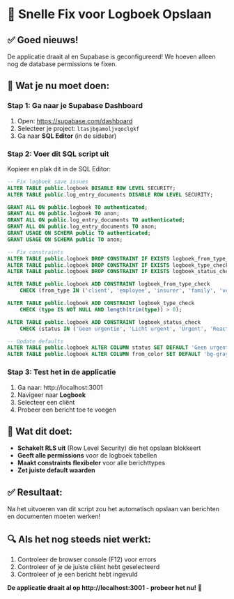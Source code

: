 # 🚀 Snelle Fix voor Logboek Opslaan

## ✅ Goed nieuws!
De applicatie draait al en Supabase is geconfigureerd! We hoeven alleen nog de database permissions te fixen.

## 🔧 Wat je nu moet doen:

### Stap 1: Ga naar je Supabase Dashboard
1. Open: https://supabase.com/dashboard
2. Selecteer je project: `ltasjbgamoljvqoclgkf`
3. Ga naar **SQL Editor** (in de sidebar)

### Stap 2: Voer dit SQL script uit
Kopieer en plak dit in de SQL Editor:

```sql
-- Fix logboek save issues
ALTER TABLE public.logboek DISABLE ROW LEVEL SECURITY;
ALTER TABLE public.log_entry_documents DISABLE ROW LEVEL SECURITY;

GRANT ALL ON public.logboek TO authenticated;
GRANT ALL ON public.logboek TO anon;
GRANT ALL ON public.log_entry_documents TO authenticated;
GRANT ALL ON public.log_entry_documents TO anon;
GRANT USAGE ON SCHEMA public TO authenticated;
GRANT USAGE ON SCHEMA public TO anon;

-- Fix constraints
ALTER TABLE public.logboek DROP CONSTRAINT IF EXISTS logboek_from_type_check;
ALTER TABLE public.logboek DROP CONSTRAINT IF EXISTS logboek_type_check;
ALTER TABLE public.logboek DROP CONSTRAINT IF EXISTS logboek_status_check;

ALTER TABLE public.logboek ADD CONSTRAINT logboek_from_type_check
    CHECK (from_type IN ('client', 'employee', 'insurer', 'family', 'verzekeraar'));

ALTER TABLE public.logboek ADD CONSTRAINT logboek_type_check
    CHECK (type IS NOT NULL AND length(trim(type)) > 0);

ALTER TABLE public.logboek ADD CONSTRAINT logboek_status_check
    CHECK (status IN ('Geen urgentie', 'Licht urgent', 'Urgent', 'Reactie nodig', 'Afgehandeld', 'In behandeling'));

-- Update defaults
ALTER TABLE public.logboek ALTER COLUMN status SET DEFAULT 'Geen urgentie';
ALTER TABLE public.logboek ALTER COLUMN from_color SET DEFAULT 'bg-gray-500';
```

### Stap 3: Test het in de applicatie
1. Ga naar: http://localhost:3001
2. Navigeer naar **Logboek**
3. Selecteer een cliënt
4. Probeer een bericht toe te voegen

## 🎯 Wat dit doet:
- **Schakelt RLS uit** (Row Level Security) die het opslaan blokkeert
- **Geeft alle permissions** voor de logboek tabellen
- **Maakt constraints flexibeler** voor alle berichttypes
- **Zet juiste default waarden**

## ✅ Resultaat:
Na het uitvoeren van dit script zou het automatisch opslaan van berichten en documenten moeten werken!

## 🔍 Als het nog steeds niet werkt:
1. Controleer de browser console (F12) voor errors
2. Controleer of je de juiste cliënt hebt geselecteerd
3. Controleer of je een bericht hebt ingevuld

**De applicatie draait al op http://localhost:3001 - probeer het nu!** 🚀